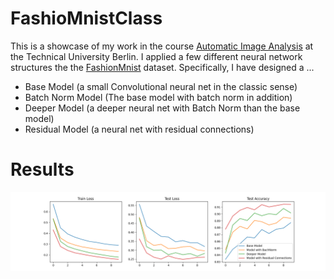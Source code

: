 # FashioMnistClass
This is a showcase of my work in the course [Automatic Image Analysis](https://moseskonto.tu-berlin.de/moses/modultransfersystem/bolognamodule/beschreibung/anzeigen.html;jsessionid=f2bc9313687795144db8d784a70b?number=40345&version=1&sprache=2) at the Technical University Berlin. I applied a few different neural network structures the the [FashionMnist](https://github.com/zalandoresearch/fashion-mnist) dataset. Specifically, I have designed a ...
* Base Model (a small Convolutional neural net in the classic sense)
* Batch Norm Model (The base model with batch norm in addition)
* Deeper Model (a deeper neural net with Batch Norm than the base model)
* Residual Model (a neural net with residual connections)

# Results
![results](resources/class_res.png)

